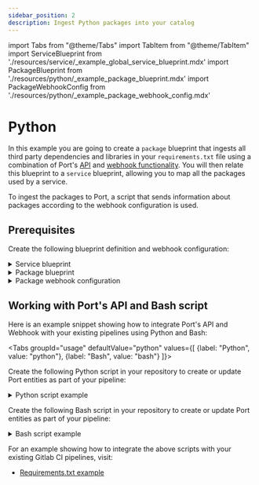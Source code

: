 ```yaml
---
sidebar_position: 2
description: Ingest Python packages into your catalog
---
```


import Tabs from "@theme/Tabs"
import TabItem from "@theme/TabItem"
import ServiceBlueprint from './resources/service/\_example_global_service_blueprint.mdx'
import PackageBlueprint from './resources/python/\_example_package_blueprint.mdx'
import PackageWebhookConfig from './resources/python/\_example_package_webhook_config.mdx'

# Python

In this example you are going to create a `package` blueprint that ingests all third party dependencies and libraries in your `requirements.txt` file using a combination of Port's [API](/build-your-software-catalog/custom-integration/api) and [webhook functionality](/build-your-software-catalog/custom-integration/webhook). You will then relate this blueprint to a `service` blueprint, allowing you to map all the packages used by a service.

To ingest the packages to Port, a script that sends information about packages according to the webhook configuration is used.

## Prerequisites

Create the following blueprint definition and webhook configuration:

<details>
<summary>Service blueprint</summary>
<ServiceBlueprint/>
</details>

<details>
<summary>Package blueprint</summary>
<PackageBlueprint/>
</details>

<details>
<summary>Package webhook configuration</summary>

<PackageWebhookConfig/>

</details>

## Working with Port's API and Bash script

Here is an example snippet showing how to integrate Port's API and Webhook with your existing pipelines using Python and Bash:

<Tabs groupId="usage" defaultValue="python" values={[
{label: "Python", value: "python"},
{label: "Bash", value: "bash"}
]}>

<TabItem value="python">

Create the following Python script in your repository to create or update Port entities as part of your pipeline:

<details>
  <summary> Python script example </summary>

```python showLineNumbers
import requests
import json

# Get environment variables using the config object or os.environ["KEY"]
WEBHOOK_URL = os.environ['WEBHOOK_URL'] ## the value of the URL you receive after creating the Port webhook
SERVICE_ID = os.environ['SERVICE_ID'] ## The identifier of your service in Port
PATH_TO_REQUIREMENTS_TXT_FILE = os.environ['PATH_TO_REQUIREMENTS_TXT_FILE']


def add_entity_to_port(entity_object):
    """A function to create the passed entity in Port using the webhook URL

    Params
    --------------
    entity_object: dict
        The entity to add in your Port catalog

    Returns
    --------------
    response: dict
        The response object after calling the webhook
    """
    headers = {"Content-Type": "application/json"}
    response = requests.post(WEBHOOK_URL, json=entity_object, headers=headers)
    return response.json()

def convert_requirements_txt(requirements_txt_path):
    """This function takes a requirements.txt file path, converts all the dependencies into a
    JSON array using three keys (name, version, and id). It then sends this data to Port

    Params
    --------------
    requirements_txt_path: str
        The path to the requirements.txt file relative to the project's root folder

    Returns
    --------------
    response: dict
        The response object after calling the webhook"""
    with open(requirements_txt_path, 'r') as file:
        requirements = file.readlines()

    dependencies = []
    for index, requirement in enumerate(requirements, start=1):
        requirement = requirement.strip()
        if requirement:
            name, version = requirement.split("==")
            pkg_id = f"pkg-{index}"
            dependencies.append({
                'name': name,
                'version': version,
                'id': pkg_id
            })

    converted_data = {
        "service": SERVICE_ID,
        'dependencies': dependencies
    }

    return converted_data

entity_object = convert_requirements_txt(PATH_TO_REQUIREMENTS_TXT_FILE)
webhook_response = add_entity_to_port(entity_object)
print(webhook_response)
```

</details>

</TabItem>

<TabItem value="bash">

Create the following Bash script in your repository to create or update Port entities as part of your pipeline:

<details>
  <summary> Bash script example </summary>

```bash showLineNumbers
#!/bin/sh

# Get environment variables
WEBHOOK_URL="$WEBHOOK_URL"
SERVICE_ID="$SERVICE_ID"
PATH_TO_REQUIREMENTS_TXT_FILE="$PATH_TO_REQUIREMENTS_TXT_FILE"

add_entity_to_port() {
    local entity_object="$1"
    local headers="Accept: application/json"
    local response=$(curl -X POST -H "$headers" -H "Content-Type: application/json" -d "$entity_object" "$WEBHOOK_URL")
    echo "$response"
}

# This function takes a requirements.txt file path, converts all the dependencies into a
# JSON array using three keys (name, version, and id). It then sends this data to Port

#!/bin/sh

convert_requirements_txt() {
    requirements_txt_path="$1"

    # Initialize variables
    index=1
    dependencies=""

    # Read the requirements.txt file line by line
    while IFS= read -r line || [ -n "$line" ]; do
        # Trim leading and trailing whitespace
        line=$(echo "$line" | sed -e 's/^[[:space:]]*//' -e 's/[[:space:]]*$//')

        # Skip empty lines or lines starting with #
        if [ -z "$line" ] || [ "$(printf %.1s "$line")" = "#" ]; then
            continue
        fi

        # Extract the name and version using awk
        name=$(echo "$line" | awk -F'==' '{print $1}')
        version=$(echo "$line" | awk -F'==' '{print $2}')

        # Generate the ID with the format "pkg-<ID>"
        pkg_id="pkg-$index"

        # Add the dependency to the JSON array
        dependencies="$dependencies{\"name\":\"$name\",\"version\":\"$version\",\"id\":\"$pkg_id\"},"

        # Increment the index
        index=$((index + 1))
    done < "$requirements_txt_path"

    # Remove the trailing comma from the dependencies string
    dependencies=$(echo "$dependencies" | sed 's/,$//')

    # Generate the final JSON object and send it to Port
    local entity_object="{\"service\":\"$SERVICE_ID\",\"dependencies\":[${dependencies}]}"

    local webhook_response=$(add_entity_to_port "$entity_object")
    echo "$webhook_response"

}
# Example usage

converted_data=$(convert_requirements_txt "$PATH_TO_REQUIREMENTS_TXT_FILE")
echo "$converted_data"
```

</details>

</TabItem>
</Tabs>

For an example showing how to integrate the above scripts with your existing Gitlab CI pipelines, visit:

- [Requirements.txt example](https://github.com/port-labs/requirements-file-webhook-example)
